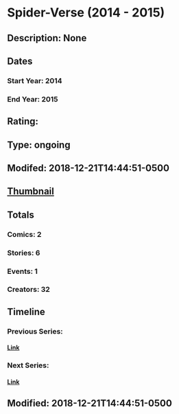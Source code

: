 # Spider-Verse (2014 - 2015)
## Description: None
## Dates
### Start Year: 2014
### End Year: 2015
## Rating: 
## Type: ongoing
## Modifed: 2018-12-21T14:44:51-0500
## [Thumbnail](http://i.annihil.us/u/prod/marvel/i/mg/6/80/54480d450df6e.jpg)
## Totals
### Comics: 2
### Stories: 6
### Events: 1
### Creators: 32
## Timeline
### Previous Series: 
#### [Link]()
### Next Series: 
#### [Link]()
## Modified: 2018-12-21T14:44:51-0500